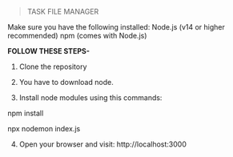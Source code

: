 > TASK FILE MANAGER

Make sure you have the following installed:
Node.js (v14 or higher recommended)
npm (comes with Node.js)

**FOLLOW THESE STEPS-**
1. Clone the repository

2. You have to download node.

3. Install node modules using this commands:

  npm install

  npx nodemon index.js

4. Open your browser and visit:
http://localhost:3000
